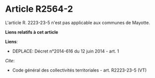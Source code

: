 # Article R2564-2

L'article R. 2223-23-5 n'est pas applicable aux communes de Mayotte.

**Liens relatifs à cet article**

**Liens**:

  - DEPLACE: Décret n°2014-616 du 12 juin 2014 - art. 1

_Cite_:

  - Code général des collectivités territoriales - art. R2223-23-5 (VT)
